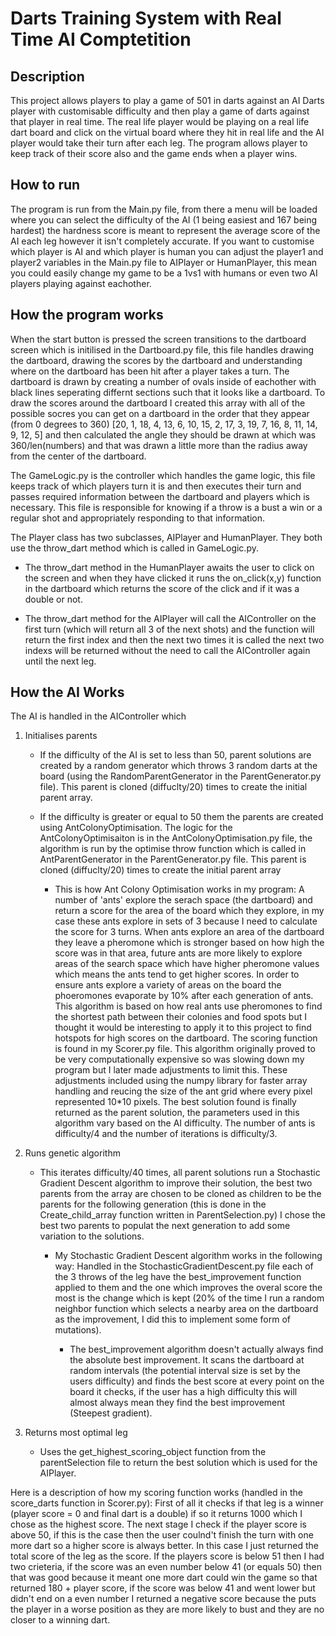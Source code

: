 # Darts Training System with Real Time AI Comptetition

## Description

This project allows players to play a game of 501 in darts against an AI Darts player with customisable difficulty and then play a game of darts against that player in real time. The real life player would be playing on a real life dart board and click on the virtual board where they hit in real life and the AI player would take their turn after each leg. The program allows player to keep track of their score also and the game ends when a player wins.

## How to run

The program is run from the Main.py file, from there a menu will be loaded where you can select the difficulty of the AI (1 being easiest and 167 being hardest) the hardness score is meant to represent the average score of the AI each leg however it isn't completely accurate.
If you want to customise which player is AI and which player is human you can adjust the player1 and player2 variables in the Main.py file to AIPlayer or HumanPlayer, this mean you could easily change my game to be a 1vs1 with humans or even two AI players playing against eachother.

## How the program works

When the start button is pressed the screen transitions to the dartboard screen which is initilised in the Dartboard.py file, this file handles drawing the dartboard, drawing the scores by the dartboard and understanding where on the dartboard has been hit after a player takes a turn. The dartboard is drawn by creating a number of ovals inside of eachother with black lines seperating differnt sections such that it looks like a dartboard. To draw the scores around the dartboard I created this array with all of the possible socres you can get on a dartboard in the order that they appear  (from 0 degrees to 360) [20, 1, 18, 4, 13, 6, 10, 15, 2, 17, 3, 19, 7, 16, 8, 11, 14, 9, 12, 5] and then calculated the angle they should be drawn at which was 360/len(numbers) and that was drawn a little more than the radius away from the center of the dartboard.

The GameLogic.py is the controller which handles the game logic, this file keeps track of which players turn it is and then executes their turn and passes required information between the dartboard and players which is necessary. This file is responsible for knowing if a throw is a bust a win or a regular shot and appropriately responding to that information.

The Player class has two subclasses, AIPlayer and HumanPlayer. They both use the throw_dart method which is called in GameLogic.py.
- The throw_dart method in the HumanPlayer awaits the user to click on the screen and when they have clicked it runs the on_click(x,y) function in the dartboard which returns the score of the click and if it was a double or not.

- The throw_dart method for the AIPlayer will call the AIController on the first turn (which will return all 3 of the next shots) and the function will return the first index and then the next two times it is called the next two indexs will be returned without the need to call the AIController again until the next leg.

## How the AI Works

The AI is handled in the AIController which
1. Initialises parents

   - If the difficulty of the AI is set to less than 50, parent solutions are created by a random generator which throws 3 random darts at the board (using the RandomParentGenerator in the ParentGenerator.py file). This parent is cloned (diffuclty/20) times to create the initial parent array.

   - If the difficulty is greater or equal to 50 them the parents are created using AntColonyOptimisation. The logic for the AntColonyOptimisaiton is in the AntColonyOptimisation.py file, the algorithm is run by the optimise throw function which is called in AntParentGenerator in the ParentGenerator.py file. This parent is cloned (diffuclty/20) times to create the initial parent array

     - This is how Ant Colony Optimisation works in my program: A number of 'ants' explore the serach space (the dartboard) and return a score for the area of the board which they explore, in my case these ants explore in sets of 3 because I need to calculate the score for 3 turns. When ants explore an area of the dartboard they leave a pheromone which is stronger based on how high the score was in that area, future ants are more likely to explore areas of the search space which have higher pheromone values which means the ants tend to get higher scores. In order to ensure ants explore a variety of areas on the board the phoeromones evaporate by 10% after each generation of ants. This algorithm is based on how real ants use pheromones to find the shortest path between their colonies and food spots but I thought it would be interesting to apply it to this project to find hotspots for high scores on the dartboard. The scoring function is found in my Scorer.py file. This algorithm originally proved to be very computationally expensive so was slowing down my program but I later made adjustments to limit this. These adjustments included using the numpy library for faster array handling and reucing the size of the ant grid where every pixel represented 10*10 pixels. The best solution found is finally returned as the parent solution, the parameters used in this algorithm vary based on the AI difficulty. The number of ants is difficulty/4 and the number of iterations is difficulty/3.

2. Runs genetic algorithm

   - This iterates difficulty/40 times, all parent solutions run a Stochastic Gradient Descent algorithm to improve their solution, the best two parents from the array are chosen to be cloned as children to be the parents for the following generation (this is done in the Create_child_array function written in ParentSelection.py) I chose the best two parents to populat the next generation to add some variation to the solutions.

     - My Stochastic Gradient Descent algorithm works in the following way: Handled in the StochasticGradientDescent.py file each of the 3 throws of the leg have the best_improvement function applied to them and the one which improves the overal score the most is the change which is kept (20% of the time I run a random neighbor function which selects a nearby area on the dartboard as the improvement, I did this to implement some form of mutations).

       - The best_improvement algorithm doesn't actually always find the absolute best improvement. It scans the dartboard at random intervals (the potential interval size is set by the users difficulty) and finds the best score at every point on the board it checks, if the user has a high difficulty this will almost always mean they find the best improvement (Steepest gradient).

3. Returns most optimal leg
   - Uses the get_highest_scoring_object function from the parentSelection file to return the best solution which is used for the AIPlayer.

Here is a description of how my scoring function works (handled in the score_darts function in Scorer.py):
First of all it checks if that leg is a winner (player score = 0 and final dart is a double) if so it returns 1000 which I chose as the highest score. The next stage I check if the player score is above 50, if this is the case then the user coulnd't finish the turn with one more dart so a higher score is always better. In this case I just returned the total score of the leg as the score. If the players score is below 51 then I had two crieteria, if the score was an even number below 41  (or equals 50) then that was good because it meant one more dart could win the game so that returned 180 + player score, if the score was below 41 and went lower but didn't end on a even number I returned a negative score because the puts the player in a worse position as they are more likely to bust and they are no closer to a winning dart.
